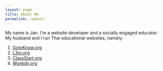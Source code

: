 ```yaml
---
layout: page
title: About Me
permalink: /about/
---
```


My name is Jan. I'm a website developer and a socially engaged educator. My husband and I run Thai educational websites, namely:

1. [GotoKnow.org](http://gotoknow.org)
1. [L3nr.org](http://l3nr.org)
1. [ClassStart.org](http://classstart.org)
1. [Wonkdy.org](http://wonkdy.org)


